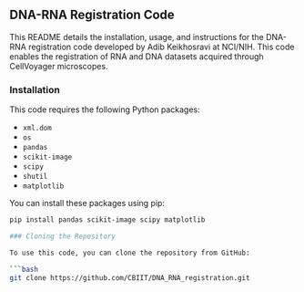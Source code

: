 ## DNA-RNA Registration Code

This README details the installation, usage, and instructions for the DNA-RNA registration code developed by Adib Keikhosravi at NCI/NIH. This code enables the registration of RNA and DNA datasets acquired through CellVoyager microscopes.

### Installation

This code requires the following Python packages:

- `xml.dom`
- `os`
- `pandas`
- `scikit-image`
- `scipy`
- `shutil`
- `matplotlib`

You can install these packages using pip:

```bash
pip install pandas scikit-image scipy matplotlib

### Cloning the Repository

To use this code, you can clone the repository from GitHub:

```bash
git clone https://github.com/CBIIT/DNA_RNA_registration.git


